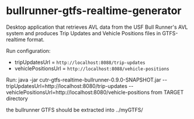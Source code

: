 bullrunner-gtfs-realtime-generator
==================================

Desktop application that retrieves AVL data from the USF Bull Runner's AVL system and produces Trip Updates and Vehicle Positions files in GTFS-realtime format.

Run configuration: 

* tripUpdatesUrl = `http://localhost:8088/trip-updates`
* vehiclePositionsUrl = `http://localhost:8088/vehicle-positions`

Run: java -jar cutr-gtfs-realtime-bullrunner-0.9.0-SNAPSHOT.jar  --tripUpdatesUrl=http://localhost:8080/trip-updates   --vehiclePositionsUrl=http://localhost:8080/vehicle-positions
from TARGET directory

the bullrunner GTFS should be extracted into ../myGTFS/

